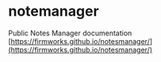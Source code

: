 # notemanager
Public Notes Manager documentation [https://firmworks.github.io/notesmanager/](https://firmworks.github.io/notesmanager/)
